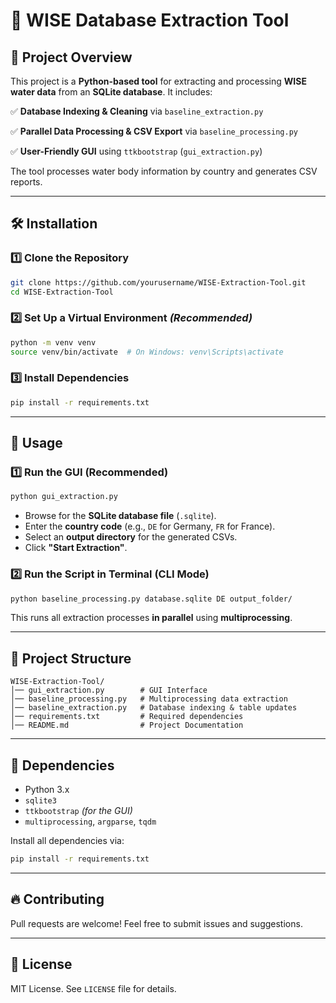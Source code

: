 # 🌊 WISE Database Extraction Tool

## 📌 Project Overview
This project is a **Python-based tool** for extracting and processing **WISE water data** from an **SQLite database**. It includes:

✅ **Database Indexing & Cleaning** via `baseline_extraction.py`

✅ **Parallel Data Processing & CSV Export** via `baseline_processing.py`

✅ **User-Friendly GUI** using `ttkbootstrap` (`gui_extraction.py`)

The tool processes water body information by country and generates CSV reports.

---

## 🛠️ Installation
### 1️⃣ **Clone the Repository**
```sh
git clone https://github.com/yourusername/WISE-Extraction-Tool.git
cd WISE-Extraction-Tool
```

### 2️⃣ **Set Up a Virtual Environment** *(Recommended)*
```sh
python -m venv venv
source venv/bin/activate  # On Windows: venv\Scripts\activate
```

### 3️⃣ **Install Dependencies**
```sh
pip install -r requirements.txt
```

---

## 🚀 Usage
### **1️⃣ Run the GUI (Recommended)**
```sh
python gui_extraction.py
```

- Browse for the **SQLite database file** (`.sqlite`).
- Enter the **country code** (e.g., `DE` for Germany, `FR` for France).
- Select an **output directory** for the generated CSVs.
- Click **"Start Extraction"**.

### **2️⃣ Run the Script in Terminal (CLI Mode)**
```sh
python baseline_processing.py database.sqlite DE output_folder/
```
This runs all extraction processes **in parallel** using **multiprocessing**.

---

## 📂 Project Structure
```
WISE-Extraction-Tool/
│── gui_extraction.py        # GUI Interface
│── baseline_processing.py   # Multiprocessing data extraction
│── baseline_extraction.py   # Database indexing & table updates
│── requirements.txt         # Required dependencies
│── README.md                # Project Documentation
```

---

## 📌 Dependencies
- Python 3.x
- `sqlite3`
- `ttkbootstrap` *(for the GUI)*
- `multiprocessing`, `argparse`, `tqdm`

Install all dependencies via:
```sh
pip install -r requirements.txt
```

---

## 🔥 Contributing
Pull requests are welcome! Feel free to submit issues and suggestions.

---

## 📝 License
MIT License. See `LICENSE` file for details.

